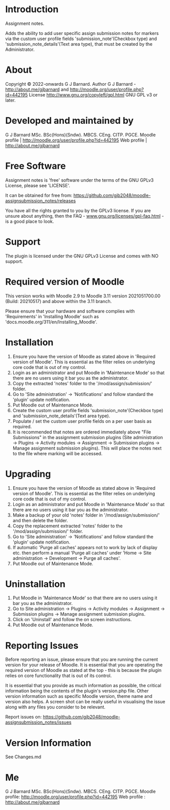 Introduction
============
Assignment notes.

Adds the ability to add user specific assign submission notes for markers via the custom user profile fields
'submission_note'(Checkbox type) and 'submission_note_details'(Text area type), that must be created by the Administrator.

About
=====
Copyright  &copy; 2022-onwards G J Barnard.
Author     G J Barnard - http://about.me/gjbarnard and http://moodle.org/user/profile.php?id=442195
License    http://www.gnu.org/copyleft/gpl.html GNU GPL v3 or later.

Developed and maintained by
===========================
G J Barnard MSc. BSc(Hons)(Sndw). MBCS. CEng. CITP. PGCE.
Moodle profile | http://moodle.org/user/profile.php?id=442195
Web profile | http://about.me/gjbarnard

Free Software
=============
Assignment notes is 'free' software under the terms of the GNU GPLv3 License, please see 'LICENSE'.

It can be obtained for free from:
https://github.com/gjb2048/moodle-assignsubmission_notes/releases

You have all the rights granted to you by the GPLv3 license.  If you are unsure about anything, then the
FAQ - www.gnu.org/licenses/gpl-faq.html - is a good place to look.

Support
=======
The plugin is licensed under the GNU GPLv3 License and comes with NO support.

Required version of Moodle
==========================
This version works with Moodle 2.9 to Moodle 3.11 version 2021051700.00 (Build: 20210517) and above within the 3.11 branch.

Please ensure that your hardware and software complies with 'Requirements' in 'Installing Moodle' such as
'docs.moodle.org/311/en/Installing_Moodle'.

Installation
============
 1. Ensure you have the version of Moodle as stated above in 'Required version of Moodle'.  This is essential as the
    filter relies on underlying core code that is out of my control.
 2. Login as an administrator and put Moodle in 'Maintenance Mode' so that there are no users using it bar you as the administrator.
 3. Copy the extracted 'notes' folder to the '/mod/assign/submission/' folder.
 4. Go to 'Site administration' -> 'Notifications' and follow standard the 'plugin' update notification.
 5. Put Moodle out of Maintenance Mode.
 6. Create the custom user profile fields 'submission_note'(Checkbox type) and 'submission_note_details'(Text area type).
 7. Populate / set the custom user profile fields on a per user basis as required.
 8. It is recommended that notes are ordered immediately above "File Submissions" in the assignment submission plugins
    (Site administration -> Plugins -> Activity modules -> Assignment -> Submission plugins -> Manage assignment submission plugins).
    This will place the notes next to the file where marking will be accessed.

Upgrading
=========
 1. Ensure you have the version of Moodle as stated above in 'Required version of Moodle'.  This is essential as the
    filter relies on underlying core code that is out of my control.
 2. Login as an administrator and put Moodle in 'Maintenance Mode' so that there are no users using it bar you as the administrator.
 3. Make a backup of your old 'notes' folder in '/mod/assign/submission/' and then delete the folder.
 4. Copy the replacement extracted 'notes' folder to the '/mod/assign/submission/' folder.
 5. Go to 'Site administration' -> 'Notifications' and follow standard the 'plugin' update notification.
 6. If automatic 'Purge all caches' appears not to work by lack of display etc. then perform a manual 'Purge all caches'
    under 'Home -> Site administration -> Development -> Purge all caches'.
 7. Put Moodle out of Maintenance Mode.

Uninstallation
==============
 1. Put Moodle in 'Maintenance Mode' so that there are no users using it bar you as the administrator.
 2. Go to Site administration -> Plugins -> Activity modules -> Assignment -> Submission plugins -> Manage assignment submission plugins.
 3. Click on 'Uninstall' and follow the on screen instructions.
 4. Put Moodle out of Maintenance Mode.

Reporting Issues
================
Before reporting an issue, please ensure that you are running the current version for your release of Moodle.  It is essential
that you are operating the required version of Moodle as stated at the top - this is because the plugin relies on core
functionality that is out of its control.

It is essential that you provide as much information as possible, the critical information being the contents of the plugin's
version.php file.  Other version information such as specific Moodle version, theme name and version also helps.  A screen shot
can be really useful in visualising the issue along with any files you consider to be relevant.

Report issues on: https://github.com/gjb2048/moodle-assignsubmission_notes/issues

Version Information
===================
See Changes.md

Me
==
G J Barnard MSc. BSc(Hons)(Sndw). MBCS. CEng. CITP. PGCE.
Moodle profile: http://moodle.org/user/profile.php?id=442195
Web profile   : http://about.me/gjbarnard